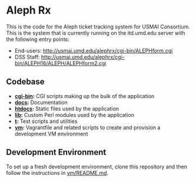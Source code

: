 Aleph Rx
========

This is the code for the Aleph ticket tracking system for USMAI Consortium. This
is the system that is currently running on the itd.umd.edu server with the
following entry points:

- End-users: http://usmai.umd.edu/alephrx/cgi-bin/ALEPHform.cgi
- DSS Staff: http://usmai.umd.edu/alephrx/cgi-bin/ALEPH16/ALEPH/ALEPHform2.cgi

Codebase
--------

- **[cgi-bin](cgi-bin):** CGI scripts making up the bulk of the application
- **[docs](docs):** Documentation
- **[htdocs](htdocs):** Static files used by the application
- **[lib](lib):** Custom Perl modules used by the application
- **[t](t):** Test scripts and utilities
- **[vm](vm):** Vagrantfile and related scripts to create and provision a development
  VM environment

Development Environment
-----------------------

To set up a fresh development environment, clone this repository and then follow
the instructions in [vm/README.md](vm/README.md).
